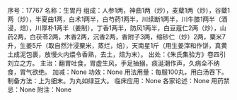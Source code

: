 序号：17767
名称：生胃丹
组成：人参1两，神曲1两（炒），麦糵1两（炒），谷糵1两（炒），半夏曲1两，白术1两半，白芍药1两半，川续断1两半，川牛膝1两半（酒浸，焙），川厚朴1两半（姜制），丁香1两半，防风1两半，白豆蔻仁2两（炒），山药2两，白茯苓2两，木香2两，沉香2两，香附子3两，缩砂仁（炒）2两，粟米7升，生姜5斤（取自然汁浸粟米，蒸烂，焙），天南星1斤（用生姜滓和作饼，真黄土成泥包裹，放慢火内煨令香熟，去土，焙为末）。
出处：《朱氏集验方》卷四引刘立之方。
主治：翻胃吐食，胃虚生风，手足抽搦，痰涎潮作声，久病全不纳食，胃气欲绝。
加减：None
功效：None
用法用量：每服100丸，用白汤吞下。
制备方法：上为细末。为丸如绿豆大。
临床应用：None
各家论述：None
用药禁忌：None
附注：None
